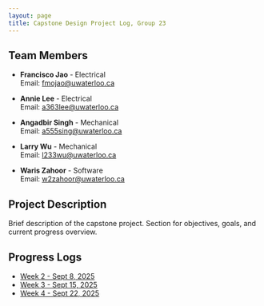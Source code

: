 ```yaml
---
layout: page
title: Capstone Design Project Log, Group 23
---
```


## Team Members

- **Francisco Jao** - Electrical  
  Email: fmojao@uwaterloo.ca

- **Annie Lee** - Electrical  
  Email: a363lee@uwaterloo.ca

- **Angadbir Singh** - Mechanical  
  Email: a555sing@uwaterloo.ca

- **Larry Wu** - Mechanical  
  Email: l233wu@uwaterloo.ca

- **Waris Zahoor** - Software  
  Email: w2zahoor@uwaterloo.ca

## Project Description

Brief description of the capstone project. Section for objectives, goals, and current progress overview.

## Progress Logs

- [Week 2 - Sept 8, 2025](meetings/sept-9-2025.md)
- [Week 3 - Sept 15, 2025](meetings/sept-10-2025.md)
- [Week 4 - Sept 22, 2025](meetings/sept-22-2025.md)
